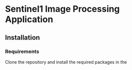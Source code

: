 # Sentinel1 Image Processing Application

## Installation

### Requirements

Clone the repository and install the required packages in the
